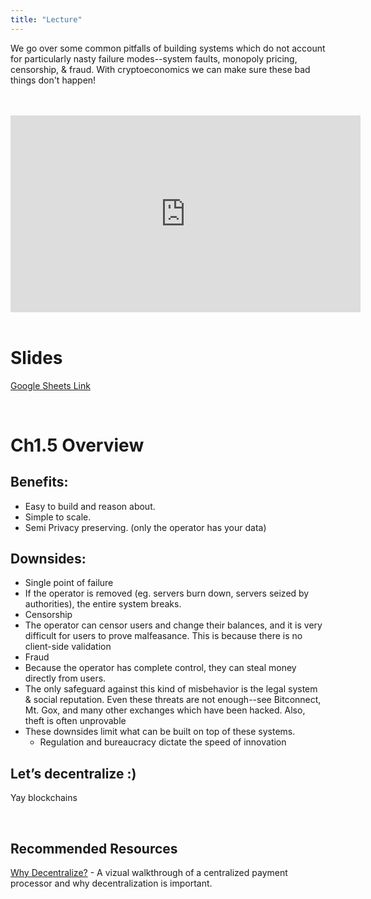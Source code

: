 ```yaml
---
title: "Lecture"
---
```


We go over some common pitfalls of building systems which do not account for particularly nasty failure modes--system faults, monopoly pricing, censorship, & fraud. With cryptoeconomics we can make sure these bad things don't happen!

<br />
<br />
<iframe width="560" height="315" src="https://www.youtube-nocookie.com/embed/ckzi8iqGilE" frameborder="0" allow="accelerometer; autoplay; encrypted-media; gyroscope; picture-in-picture" allowfullscreen></iframe>
<br />
<br />

# Slides

[Google Sheets Link](https://docs.google.com/presentation/d/1n0EKUyJ5Xo5OzayTpFulAKFgQ8QIUCinRuqxGfjBJn8/edit?usp=sharing)

<br />

# Ch1.5 Overview

## Benefits:
- Easy to build and reason about.
- Simple to scale.
- Semi Privacy preserving. (only the operator has your data)

## Downsides:
- Single point of failure
 - If the operator is removed (eg. servers burn down, servers seized by authorities), the entire system breaks.
- Censorship
 - The operator can censor users and change their balances, and it is very difficult for users to prove malfeasance. This is because there is no client-side validation
- Fraud
 - Because the operator has complete control, they can steal money directly from users.
 - The only safeguard against this kind of misbehavior is the legal system & social reputation. Even these threats are not enough--see Bitconnect, Mt. Gox, and many other exchanges which have been hacked. Also, theft is often unprovable
- These downsides limit what can be built on top of these systems.
	- Regulation and bureaucracy dictate the speed of innovation

## Let’s decentralize :)

Yay blockchains

<br />

## Recommended Resources

[Why Decentralize?](https://k-ho.github.io/why_decentralize/) - A vizual walkthrough of a centralized payment processor and why decentralization is important.

<br />
